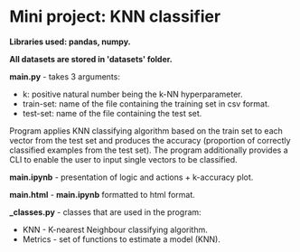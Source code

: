 # Mini project: KNN classifier

**Libraries used: pandas, numpy.**

**All datasets are stored in 'datasets' folder.**

**main.py** -  takes 3 arguments:
* k: positive natural number being the k-NN hyperparameter.
* train-set: name of the file containing the training set in csv format.
* test-set: name of the file containing the test set.

Program applies KNN classifying algorithm based on the train set to each vector from the test set and produces the accuracy (proportion of correctly classified examples from the test set).
The program additionally provides a CLI to enable the user to input single vectors to be classified.

**main.ipynb** - presentation of logic and actions + k-accuracy plot.

**main.html** - **main.ipynb** formatted to html format.

**_classes.py** - classes that are used in the program:
* KNN - K-nearest Neighbour classifying algorithm.
* Metrics - set of functions to estimate a model (KNN).
